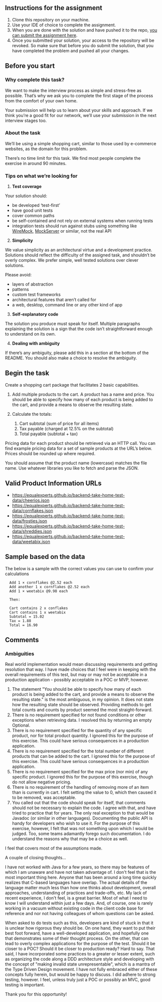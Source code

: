 ## Instructions for the assignment
1. Clone this repository on your machine.
1. Use your IDE of choice to complete the assignment.
1. When you are done with the solution and have pushed it to the repo, [you can submit the assignment here](https://app.snapcode.review/submission_links/633cada6-2e6f-424e-bd7d-fc3aa2e00eaa).
1. Once you submitted your solution, your access to the repository will be revoked. So make sure that before you do submit the solution, that you have completed the problem and pushed all your changes.

## Before you start
### Why complete this task?

We want to make the interview process as simple and stress-free as possible. That’s why we ask you to complete the first stage of the process from the comfort of your own home.

Your submission will help us to learn about your skills and approach. If we think you’re a good fit for our network, we’ll use your submission in the next interview stages too.

### About the task

We’ll be using a simple shopping cart, similar to those used by e-commerce websites, as the domain for this problem.

There’s no time limit for this task. We find most people complete the exercise in around 90 minutes.

### Tips on what we’re looking for

1. **Test coverage**

Your solution should:

- be developed ‘test-first’
- have good unit tests
- cover common paths
- be self-contained and not rely on external systems when running tests
- integration tests should run against stubs using something like [WireMock](https://wiremock.org/), [MockServer](https://www.mock-server.com/) or similar, not the real API

2. **Simplicity**

We value simplicity as an architectural virtue and a development practice. Solutions should reflect the difficulty of the assigned task, and shouldn’t be overly complex. We prefer simple, well tested solutions over clever solutions.

Please avoid:

- layers of abstraction
- patterns
- custom test frameworks
- architectural features that aren’t called for
- a web, desktop, command line or any other kind of app

3. **Self-explanatory code**

The solution you produce must speak for itself. Multiple paragraphs explaining the solution is a sign that the code isn’t straightforward enough to understand on its own.

4. **Dealing with ambiguity**

If there’s any ambiguity, please add this in a section at the bottom of the README. You should also make a choice to resolve the ambiguity.

## Begin the task

Create a shopping cart package that facilitates 2 basic capabilities.

1. Add multiple products to the cart. A product has a name and price. You should be able to specify how many of each product is being added to the cart, and provide a means to observe the resulting state.

2. Calculate the totals:
   1. Cart subtotal (sum of price for all items)
   2. Tax payable (charged at 12.5% on the subtotal)
   3. Total payable (subtotal + tax)
   
Pricing data for each product should be retrieved via an HTTP call. You can find example pricing data for a set of sample products at the URL’s below. Prices should be rounded up where required.

You should assume that the product name (lowercase) matches the file name. Use whatever libraries you like to fetch and parse the JSON.

## Valid Product Information URLs
- https://equalexperts.github.io/backend-take-home-test-data/cheerios.json
- https://equalexperts.github.io/backend-take-home-test-data/cornflakes.json
- https://equalexperts.github.io/backend-take-home-test-data/frosties.json
- https://equalexperts.github.io/backend-take-home-test-data/shreddies.json
- https://equalexperts.github.io/backend-take-home-test-data/weetabix.json

## Sample based on the data
The below is a sample with the correct values you can use to confirm your calculations
```
  Add 1 × cornflakes @2.52 each
  Add another 1 x cornflakes @2.52 each
  Add 1 × weetabix @9.98 each
  
  Then: 
  
  Cart contains 2 x conflakes
  Cart contains 1 x weetabix
  Subtotal = 15.02
  Tax = 1.88
  Total = 16.90
```

## Comments

### Ambiguities
Real world implementation would mean discussing requirements and getting resolution that way. I have made choices that I feel were in keeping with the overall requirements of this test, but may or may not be acceptable in a production application - possibly acceptable in a POC or MVP, however.

1. The statement "You should be able to specify how many of each product is being added to the cart, and provide a means to observe the resulting state." is the most ambiguous, in my opinion. It does not state how the resulting state should be observed. Providing methods to get total counts and counts by product seemed the most straight-forward.
2. There is no requirement specified for not found conditions or other exceptions when retrieving data. I resolved this by returning an empty Optional.
3. There is no requirement specified for the quantity of any specific product, nor for total product quantity. I ignored this for the purpose of this exercise. This could have serious consequences in a production application.
4. There is no requirement specified for the total number of different products that can be added to the cart. I ignored this for the purpose of this exercise. This could have serious consequences in a production application.
5. There is no requirement specified for the max price (nor min) of any specific product. I ignored this for the purpose of this exercise, though do not allow negative pricing.
6. There is no requirement of the handling of removing more of an item than is currently in cart. I felt setting the value to 0, which then caused it to be removed, was acceptable.
7. You called out that the code should speak for itself, that comments should not be necessary to explain the code. I agree with that, and have tried to practice that for years. The only real exception to that would be Javadoc (or similar in other languages). Documenting the public API is handy for developers who wish to use it. For the purpose of this exercise, however, I felt that was not something upon which I would be judged. Too, some teams adamantly forego such documentation. I do understand the reasons why that may be a choice as well.

I feel that covers most of the assumptions made.

A couple of closing thoughts... 

I have not worked with Java for a few years, so there may be features of which I am unaware and have not taken advantage of. I don't feel that is the most important thing here. Anyone that has been around a long time quickly realizes that C-based languages have overlap. The actual details of the language matter much less than how one thinks about development, overall approaches, understanding of practices and trade-offs, etc. My lack of recent experience, I don't feel, is a great barrier. Most of what I need to know I will understand within just a few days. And, of course, one is rarely working in a vacuum without existing code in the client code base for reference and nor not having colleagues of whom questions can be asked. 

When asked to do tests such as this, developers are kind of stuck in that it is unclear how rigorous they should be. On one hand, they want to put their best foot forward, have a well-developed application, and hopefully one that demonstrates some of their thought process. On  the other, that can lead to overly complex applications for the purpose of the test. Should it be closer to a POC? Should it be closer to production ready? Hard to say. That said, I have incorporated some practices to a greater or lesser extent, such as organizing the code along a DDD architecture style and developing with the concept of "making invalid state unrepresentable", which is a mantra of the Type Driven Design movement. I have not fully embraced either of these concepts fully herein, but would be happy to discuss. I did adhere to strong testing, however. I feel, unless truly just a POC or possibly an MVC, good testing is important.

Thank you for this opportunity!